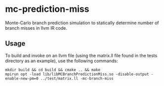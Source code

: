 # mc-prediction-miss
Monte-Carlo branch prediction simulation to statically determine number of branch misses in llvm IR code. 

## Usage
To build and invoke on an llvm file (using the matrix.ll file found in the tests directory as an example), use the following commands:

```
mkdir build && cd build && cmake .. && make
mpirun opt -load lib/libMCBranchPredictionMiss.so -disable-output -enable-new-pm=0 ../test/matrix.ll -mc-branch-miss
```
